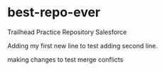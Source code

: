 # best-repo-ever
Trailhead Practice Repository Salesforce

Adding my first new line to test 
adding second line.

making changes to test merge conflicts
